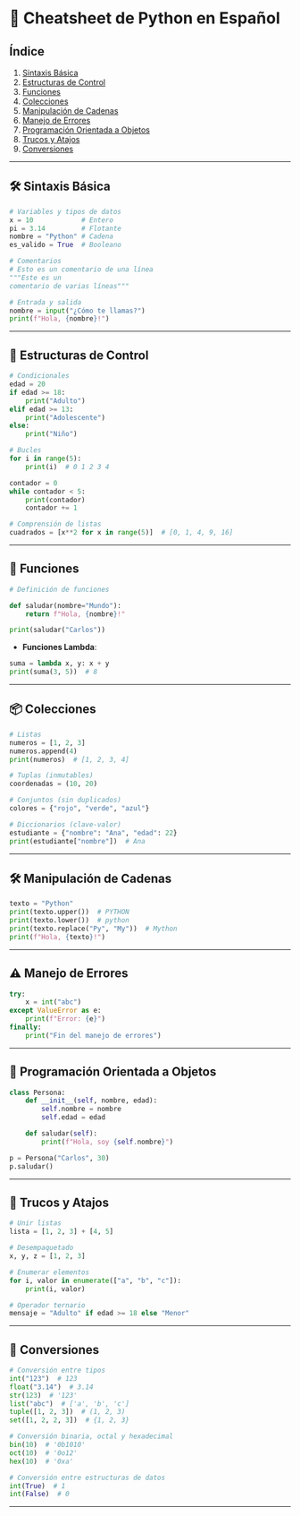 # 🐍 Cheatsheet de Python en Español

## Índice

1. [Sintaxis Básica](#sintaxis-básica)
2. [Estructuras de Control](#estructuras-de-control)
3. [Funciones](#funciones)
4. [Colecciones](#colecciones)
5. [Manipulación de Cadenas](#manipulación-de-cadenas)
6. [Manejo de Errores](#manejo-de-errores)
7. [Programación Orientada a Objetos](#programación-orientada-a-objetos)
8. [Trucos y Atajos](#trucos-y-atajos)
9. [Conversiones](#conversiones)

---

## 🛠️ Sintaxis Básica

```python
# Variables y tipos de datos
x = 10            # Entero
pi = 3.14         # Flotante
nombre = "Python" # Cadena
es_valido = True  # Booleano

# Comentarios
# Esto es un comentario de una línea
"""Este es un
comentario de varias líneas"""

# Entrada y salida
nombre = input("¿Cómo te llamas?")
print(f"Hola, {nombre}!")
```

---

## 🔄 Estructuras de Control

```python
# Condicionales
edad = 20
if edad >= 18:
    print("Adulto")
elif edad >= 13:
    print("Adolescente")
else:
    print("Niño")

# Bucles
for i in range(5):
    print(i)  # 0 1 2 3 4

contador = 0
while contador < 5:
    print(contador)
    contador += 1

# Comprensión de listas
cuadrados = [x**2 for x in range(5)]  # [0, 1, 4, 9, 16]
```

---

## 🧩 Funciones

```python
# Definición de funciones

def saludar(nombre="Mundo"):
    return f"Hola, {nombre}!"

print(saludar("Carlos"))
```

- **Funciones Lambda**:

```python
suma = lambda x, y: x + y
print(suma(3, 5))  # 8
```

---

## 📦 Colecciones

```python
# Listas
numeros = [1, 2, 3]
numeros.append(4)
print(numeros)  # [1, 2, 3, 4]

# Tuplas (inmutables)
coordenadas = (10, 20)

# Conjuntos (sin duplicados)
colores = {"rojo", "verde", "azul"}

# Diccionarios (clave-valor)
estudiante = {"nombre": "Ana", "edad": 22}
print(estudiante["nombre"])  # Ana
```

---

## 🛠️ Manipulación de Cadenas

```python
texto = "Python"
print(texto.upper())  # PYTHON
print(texto.lower())  # python
print(texto.replace("Py", "My"))  # Mython
print(f"Hola, {texto}!")
```

---

## ⚠️ Manejo de Errores

```python
try:
    x = int("abc")
except ValueError as e:
    print(f"Error: {e}")
finally:
    print("Fin del manejo de errores")
```

---

## 🧱 Programación Orientada a Objetos

```python
class Persona:
    def __init__(self, nombre, edad):
        self.nombre = nombre
        self.edad = edad

    def saludar(self):
        print(f"Hola, soy {self.nombre}")

p = Persona("Carlos", 30)
p.saludar()
```

---

## 🚀 Trucos y Atajos

```python
# Unir listas
lista = [1, 2, 3] + [4, 5]

# Desempaquetado
x, y, z = [1, 2, 3]

# Enumerar elementos
for i, valor in enumerate(["a", "b", "c"]):
    print(i, valor)

# Operador ternario
mensaje = "Adulto" if edad >= 18 else "Menor"
```

---

## 🔄 Conversiones

```python
# Conversión entre tipos
int("123")  # 123
float("3.14")  # 3.14
str(123)  # '123'
list("abc")  # ['a', 'b', 'c']
tuple([1, 2, 3])  # (1, 2, 3)
set([1, 2, 2, 3])  # {1, 2, 3}

# Conversión binaria, octal y hexadecimal
bin(10)  # '0b1010'
oct(10)  # '0o12'
hex(10)  # '0xa'

# Conversión entre estructuras de datos
int(True)  # 1
int(False)  # 0
```

---

